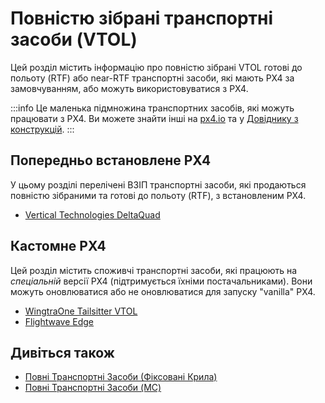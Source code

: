 # Повністю зібрані транспортні засоби (VTOL)

Цей розділ містить інформацію про повністю зібрані VTOL готові до польоту (RTF) або near-RTF транспортні засоби, які мають PX4 за замовчуванням, або можуть використовуватися з PX4.

:::info
Це маленька підмножина транспортних засобів, які можуть працювати з PX4.
Ви можете знайти інші на [px4.io](https://px4.io/ecosystem/commercial-systems/) та у [Довіднику з конструкцій](../airframes/airframe_reference.md).
:::

<!--
## Drone Development Kits/Reference Platforms

This section lists drone kits that are intended as platforms for further development.
They may come either fully assembled or in parts.
-->

## Попередньо встановлене PX4

У цьому розділі перелічені ВЗІП транспортні засоби, які продаються повністю зібраними та готові до польоту (RTF), з встановленим PX4.

- [Vertical Technologies DeltaQuad](https://px4.io/project/deltaquad-vtol/)

<!-- ## PX4 Compatible -->

## Кастомне PX4

Цей розділ містить споживчі транспортні засоби, які працюють на _спеціальній_ версії PX4 (підтримується їхніми постачальниками).
Вони можуть оновлюватися або не оновлюватися для запуску "vanilla" PX4.

- [WingtraOne Tailsitter VTOL](https://px4.io/project/wingtraone-tailsitter-vtol/)
- [Flightwave Edge](https://px4.io/project/flywave-edge/)

## Дивіться також

- [Повні Транспортні Засоби (Фіксовані Крила)](../complete_vehicles_fw/README.md)
- [Повні Транспортні Засоби (MC)](../complete_vehicles_mc/README.md)
